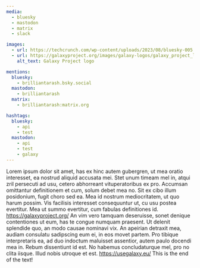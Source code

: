 ```yaml
---
media:
  - bluesky
  - mastodon
  - matrix
  - slack

images:
  - url: https://techcrunch.com/wp-content/uploads/2023/08/bluesky-005.jpg
  - url: https://galaxyproject.org/images/galaxy-logos/galaxy_project_logo.png
    alt_text: Galaxy Project logo

mentions:
  bluesky:
    - brilliantarash.bsky.social
  mastodon:
    - brilliantarash
  matrix:
    - brilliantarash:matrix.org

hashtags:
  bluesky:
    - api
    - test
  mastodon:
    - api
    - test
    - galaxy
---
```

Lorem ipsum dolor sit amet, has ex hinc autem gubergren, ut mea oratio interesset, ea nostrud aliquid accusata mei. Stet unum timeam mel in, atqui zril persecuti ad usu, cetero abhorreant vituperatoribus ex pro. Accumsan omittantur definitionem et cum, solum debet mea no. Sit ex cibo illum posidonium, fugit choro sed ea. Mea id nostrum mediocritatem, ut quo harum possim. Vis facilisis interesset consequuntur ut, cu usu postea evertitur. Mea ut summo evertitur, cum fabulas definitiones id.
https://galaxyproject.org/
An vim vero tamquam deseruisse, sonet denique contentiones ut eum, has te congue numquam praesent. Ut delenit splendide quo, an modo causae nominavi vix. An apeirian detraxit mea, audiam consulatu sadipscing eum ei, in eos movet partem. Pro tibique interpretaris ea, ad duo indoctum maluisset assentior, autem paulo docendi mea in. Rebum dissentiunt id est. No habemus concludaturque mel, pro no clita iisque. Illud nobis utroque et est.
https://usegalaxy.eu/
This is the end of the text!
